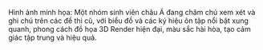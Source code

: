 Hình ảnh minh họa: Một nhóm sinh viên châu Á đang chăm chú xem xét và ghi chú trên các đề thi cũ, với biểu đồ và các ký hiệu ôn tập nổi bật xung quanh, phong cách đồ họa 3D Render hiện đại, màu sắc hài hòa, tạo cảm giác tập trung và hiệu quả.